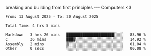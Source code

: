 breaking and building from first principles --- Computers <3

<!--START_SECTION:waka-->

```txt
From: 13 August 2025 - To: 20 August 2025

Total Time: 4 hrs 5 mins

Markdown   3 hrs 26 mins   █████████████████████░░░░   83.96 %
C          36 mins         ███▓░░░░░░░░░░░░░░░░░░░░░   14.92 %
Assembly   2 mins          ▒░░░░░░░░░░░░░░░░░░░░░░░░   01.04 %
Other      0 secs          ░░░░░░░░░░░░░░░░░░░░░░░░░   00.08 %
```

<!--END_SECTION:waka-->
